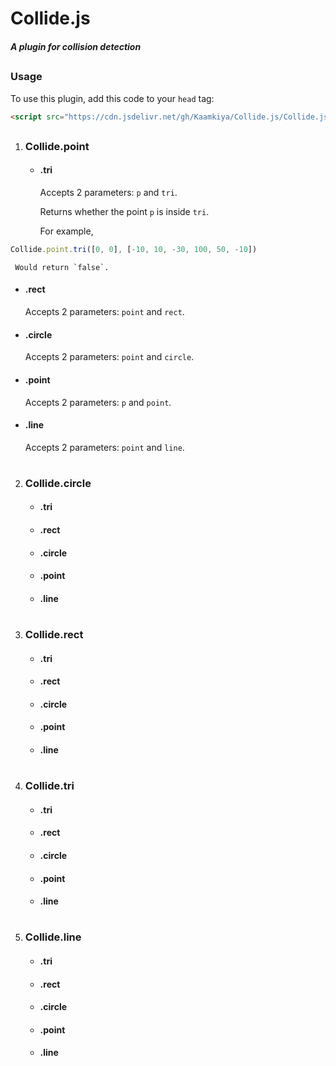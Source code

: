 # Collide.js
##### A plugin for collision detection
##

### Usage
To use this plugin, add this code to your `head` tag:
```html
<script src="https://cdn.jsdelivr.net/gh/Kaamkiya/Collide.js/Collide.js"></script>
```
##

1. ### Collide.point
   * #### .tri
     Accepts 2 parameters: `p` and `tri`.

     Returns whether the point `p` is inside `tri`.

     For example,

```javascript
Collide.point.tri([0, 0], [-10, 10, -30, 100, 50, -10])
```

     Would return `false`. 
   * #### .rect
     Accepts 2 parameters: `point` and `rect`.
   * #### .circle
     Accepts 2 parameters: `point` and `circle`.
   * #### .point
     Accepts 2 parameters: `p` and `point`.
   * #### .line
     Accepts 2 parameters: `point` and `line`.
#
2. ### Collide.circle
   * #### .tri
   * #### .rect
   * #### .circle
   * #### .point
   * #### .line
#
3. ### Collide.rect
   * #### .tri
   * #### .rect
   * #### .circle
   * #### .point
   * #### .line
#
4. ### Collide.tri
   * #### .tri
   * #### .rect
   * #### .circle
   * #### .point
   * #### .line
#
5. ### Collide.line
   * #### .tri
   * #### .rect
   * #### .circle
   * #### .point
   * #### .line
